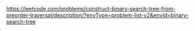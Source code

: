 https://leetcode.com/problems/construct-binary-search-tree-from-preorder-traversal/description/?envType=problem-list-v2&envId=binary-search-tree